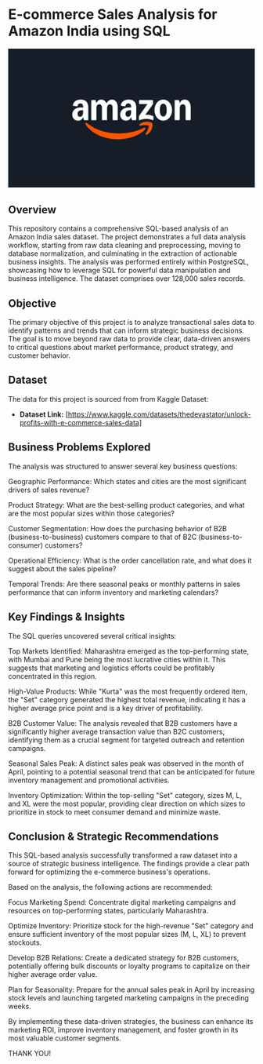 # E-commerce Sales Analysis for Amazon India using SQL

![Amazon Logo](https://github.com/ShreyaNayak15/amazon-sales-analysis-sql/blob/main/amazon-rebrand-2025_dezeen_2364_col_1-1.webp)

## Overview
This repository contains a comprehensive SQL-based analysis of an Amazon India sales dataset. The project demonstrates a full data analysis workflow, starting from raw data cleaning and preprocessing, moving to database normalization, and culminating in the extraction of actionable business insights. The analysis was performed entirely within PostgreSQL, showcasing how to leverage SQL for powerful data manipulation and business intelligence. The dataset comprises over 128,000 sales records.

## Objective
The primary objective of this project is to analyze transactional sales data to identify patterns and trends that can inform strategic business decisions. The goal is to move beyond raw data to provide clear, data-driven answers to critical questions about market performance, product strategy, and customer behavior.

## Dataset

The data for this project is sourced from from Kaggle Dataset:
- **Dataset Link:** [https://www.kaggle.com/datasets/thedevastator/unlock-profits-with-e-commerce-sales-data]

  
## Business Problems Explored
The analysis was structured to answer several key business questions:

Geographic Performance: Which states and cities are the most significant drivers of sales revenue?

Product Strategy: What are the best-selling product categories, and what are the most popular sizes within those categories?

Customer Segmentation: How does the purchasing behavior of B2B (business-to-business) customers compare to that of B2C (business-to-consumer) customers?

Operational Efficiency: What is the order cancellation rate, and what does it suggest about the sales pipeline?

Temporal Trends: Are there seasonal peaks or monthly patterns in sales performance that can inform inventory and marketing calendars?

## Key Findings & Insights
The SQL queries uncovered several critical insights:

Top Markets Identified: Maharashtra emerged as the top-performing state, with Mumbai and Pune being the most lucrative cities within it. This suggests that marketing and logistics efforts could be profitably concentrated in this region.

High-Value Products: While "Kurta" was the most frequently ordered item, the "Set" category generated the highest total revenue, indicating it has a higher average price point and is a key driver of profitability.

B2B Customer Value: The analysis revealed that B2B customers have a significantly higher average transaction value than B2C customers, identifying them as a crucial segment for targeted outreach and retention campaigns.

Seasonal Sales Peak: A distinct sales peak was observed in the month of April, pointing to a potential seasonal trend that can be anticipated for future inventory management and promotional activities.

Inventory Optimization: Within the top-selling "Set" category, sizes M, L, and XL were the most popular, providing clear direction on which sizes to prioritize in stock to meet consumer demand and minimize waste.

## Conclusion & Strategic Recommendations
This SQL-based analysis successfully transformed a raw dataset into a source of strategic business intelligence. The findings provide a clear path forward for optimizing the e-commerce business's operations.

Based on the analysis, the following actions are recommended:

Focus Marketing Spend: Concentrate digital marketing campaigns and resources on top-performing states, particularly Maharashtra.

Optimize Inventory: Prioritize stock for the high-revenue "Set" category and ensure sufficient inventory of the most popular sizes (M, L, XL) to prevent stockouts.

Develop B2B Relations: Create a dedicated strategy for B2B customers, potentially offering bulk discounts or loyalty programs to capitalize on their higher average order value.

Plan for Seasonality: Prepare for the annual sales peak in April by increasing stock levels and launching targeted marketing campaigns in the preceding weeks.

By implementing these data-driven strategies, the business can enhance its marketing ROI, improve inventory management, and foster growth in its most valuable customer segments.

THANK YOU!
